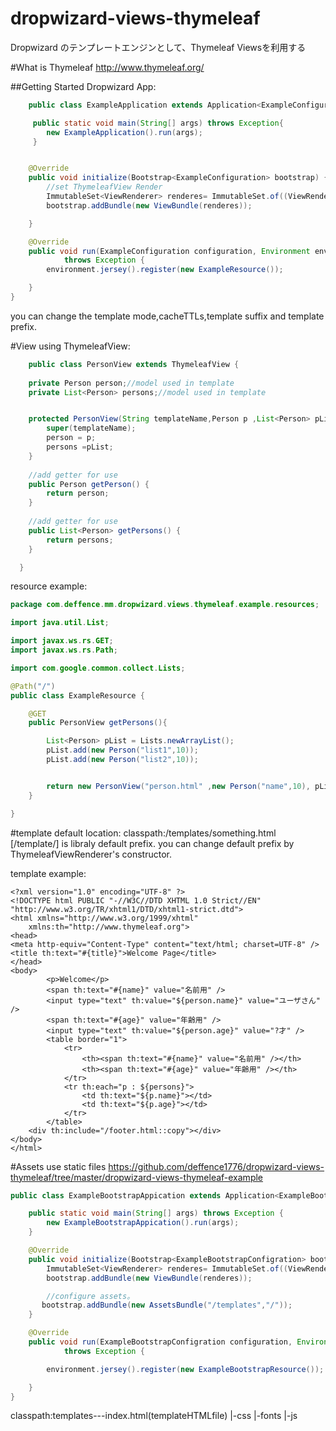 dropwizard-views-thymeleaf
==========================

Dropwizard のテンプレートエンジンとして、Thymeleaf Viewsを利用する

#What is Thymeleaf
http://www.thymeleaf.org/

##Getting Started
Dropwizard App:

```java
	public class ExampleApplication extends Application<ExampleConfiguration> {

	 public static void main(String[] args) throws Exception{
	 	new ExampleApplication().run(args);
	 }


	@Override
	public void initialize(Bootstrap<ExampleConfiguration> bootstrap) {
		//set ThymeleafView Render
		ImmutableSet<ViewRenderer> renderes= ImmutableSet.of((ViewRenderer)new ThymeleafViewRenderer());
		bootstrap.addBundle(new ViewBundle(renderes));

	}

	@Override
	public void run(ExampleConfiguration configuration, Environment environment)
			throws Exception {
		environment.jersey().register(new ExampleResource());

	}  
}

```
you can change the template mode,cacheTTLs,template suffix and template prefix.

#View 
using ThymeleafView:

```java
	public class PersonView extends ThymeleafView {
	
	private Person person;//model used in template
	private List<Person> persons;//model used in template


	protected PersonView(String templateName,Person p ,List<Person> pList) {
		super(templateName);
		person = p;
		persons =pList;
	}
	
	//add getter for use
	public Person getPerson() {
		return person;
	}
	
	//add getter for use
	public List<Person> getPersons() {
		return persons;
	}

  }
```

resource example:
```java
package com.deffence.mm.dropwizard.views.thymeleaf.example.resources;

import java.util.List;

import javax.ws.rs.GET;
import javax.ws.rs.Path;

import com.google.common.collect.Lists;

@Path("/")
public class ExampleResource {

	@GET
	public PersonView getPersons(){

		List<Person> pList = Lists.newArrayList();
		pList.add(new Person("list1",10));
		pList.add(new Person("list2",10));


		return new PersonView("person.html" ,new Person("name",10), pList);
	}

}

```
#template
default location:
classpath:/templates/something.html<br/>
    [/template/] is libraly default prefix. you can change default prefix by  ThymeleafViewRenderer's constructor. 

template example:

```
<?xml version="1.0" encoding="UTF-8" ?>
<!DOCTYPE html PUBLIC "-//W3C//DTD XHTML 1.0 Strict//EN" "http://www.w3.org/TR/xhtml1/DTD/xhtml1-strict.dtd">
<html xmlns="http://www.w3.org/1999/xhtml"
	xmlns:th="http://www.thymeleaf.org">
<head>
<meta http-equiv="Content-Type" content="text/html; charset=UTF-8" />
<title th:text="#{title}">Welcome Page</title>
</head>
<body>
		<p>Welcome</p>
		<span th:text="#{name}" value="名前用" />
		<input type="text" th:value="${person.name}" value="ユーザさん" />
		<span th:text="#{age}" value="年齢用" />
		<input type="text" th:value="${person.age}" value="?才" />
		<table border="1">
			<tr>
				<th><span th:text="#{name}" value="名前用" /></th>
				<th><span th:text="#{age}" value="年齢用" /></th>
			</tr>
			<tr th:each="p : ${persons}">
				<td th:text="${p.name}"></td>
				<td th:text="${p.age}"></td>
			</tr>
		</table>
	<div th:include="/footer.html::copy"></div>
</body>
</html>

```
#Assets
use static files 
https://github.com/deffence1776/dropwizard-views-thymeleaf/tree/master/dropwizard-views-thymeleaf-example


```java
public class ExampleBootstrapAppication extends Application<ExampleBootstrapConfigration>{

    public static void main(String[] args) throws Exception {
        new ExampleBootstrapAppication().run(args);
    }

    @Override
    public void initialize(Bootstrap<ExampleBootstrapConfigration> bootstrap) {
        ImmutableSet<ViewRenderer> renderes= ImmutableSet.of((ViewRenderer)new ThymeleafViewRenderer());
        bootstrap.addBundle(new ViewBundle(renderes));

        //configure assets。
       bootstrap.addBundle(new AssetsBundle("/templates","/"));
    }

    @Override
    public void run(ExampleBootstrapConfigration configuration, Environment environment)
            throws Exception {

        environment.jersey().register(new ExampleBootstrapResource());

    }
}

```
classpath:templates---index.html(templateHTMLfile)
		    |-css
		    |-fonts
		    |-js
		    
